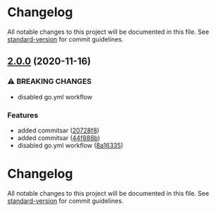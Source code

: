 # Changelog

All notable changes to this project will be documented in this file. See [standard-version](https://github.com/conventional-changelog/standard-version) for commit guidelines.

## [2.0.0](https://github.com/jwenz723/gocolor/compare/v1.2.0...v2.0.0) (2020-11-16)


### ⚠ BREAKING CHANGES

* disabled go.yml workflow

### Features

* added commitsar ([20728f8](https://github.com/jwenz723/gocolor/commit/20728f826628e59b9417c340da74a4b145125dc9))
* added commitsar ([44f888b](https://github.com/jwenz723/gocolor/commit/44f888b3d620e8f6d9cee1bedd565888f41dcd30))
* disabled go.yml workflow ([8a16335](https://github.com/jwenz723/gocolor/commit/8a1633542ede03e5aa784ea15af7739945847b1b))

# Changelog

All notable changes to this project will be documented in this file. See [standard-version](https://github.com/conventional-changelog/standard-version) for commit guidelines.
